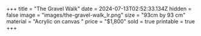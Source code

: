 +++
title = "The Gravel Walk"
date = 2024-07-13T02:52:33.134Z
hidden = false
image = "images/the-gravel-walk_lr.png"
size = "93cm by 93 cm"
material = "Acrylic on canvas "
price = "$1,800"
sold = true
printable = true
+++
